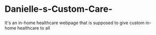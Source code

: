 # Danielle-s-Custom-Care-
 It's an  in-home healthcare webpage that is supposed to give custom   in-home healthcare to all 
